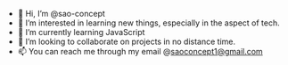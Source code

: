 - 👋 Hi, I’m @sao-concept
- 👀 I’m interested in learning new things, especially in the aspect of tech.
- 🌱 I’m currently learning JavaScript
- 💞️ I’m looking to collaborate on projects in no distance time.
- 📫 You can reach me through my email @saoconcept1@gmail.com

<!---
sao-concept/sao-concept is a ✨ special ✨ repository because its `README.md` (this file) appears on your GitHub profile.
You can click the Preview link to take a look at your changes.
--->
